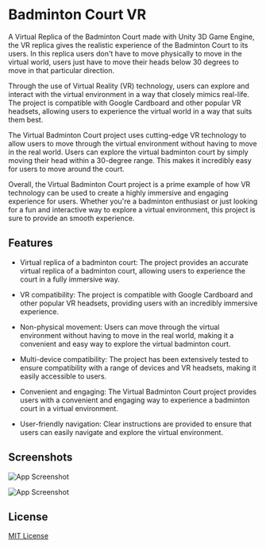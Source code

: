 
# Badminton Court VR

A Virtual Replica of the Badminton Court made with Unity 3D Game Engine, the VR replica gives the realistic experience of the Badminton Court to its users. In this replica users don't have to move physically to move in the virtual world, users just have to move their heads below 30 degrees to move in that particular direction.

Through the use of Virtual Reality (VR) technology, users can explore and interact with the virtual environment in a way that closely mimics real-life. The project is compatible with Google Cardboard and other popular VR headsets, allowing users to experience the virtual world in a way that suits them best.

The Virtual Badminton Court project uses cutting-edge VR technology to allow users to move through the virtual environment without having to move in the real world. Users can explore the virtual badminton court by simply moving their head within a 30-degree range. This makes it incredibly easy for users to move around the court.

Overall, the Virtual Badminton Court project is a prime example of how VR technology can be used to create a highly immersive and engaging experience for users. Whether you're a badminton enthusiast or just looking for a fun and interactive way to explore a virtual environment, this project is sure to provide an smooth experience.




## Features

- Virtual replica of a badminton court: The project provides an accurate virtual replica of a badminton court, allowing users to experience the court in a fully immersive way.

- VR compatibility: The project is compatible with Google Cardboard and other popular VR headsets, providing users with an incredibly immersive experience.

- Non-physical movement: Users can move through the virtual environment without having to move in the real world, making it a convenient and easy way to explore the virtual badminton court.

-  Multi-device compatibility: The project has been extensively tested to ensure compatibility with a range of devices and VR headsets, making it easily accessible to users.

-  Convenient and engaging: The Virtual Badminton Court project provides users with a convenient and engaging way to experience a badminton court in a virtual environment.

- User-friendly navigation: Clear instructions are provided to ensure that users can easily navigate and explore the virtual environment.



## Screenshots

![App Screenshot](https://tejasbadone.web.app/assets/img/portfolio/apps/vr/1-01.png)

![App Screenshot](https://tejasbadone.web.app/assets/img/portfolio/apps/vr/2-01.png)



## License

[MIT License](https://github.com/tejasbadone/Badminton-VR/blob/master/LICENSE)






